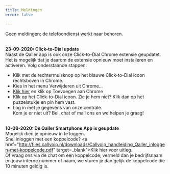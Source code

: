 ```yaml
---
title: Meldingen
error: false

---
```

Geen meldingen; de telefoondienst werkt naar behoren.<br><br> 

<b>23-09-2020: Click-to-Dial update </b><br>
Naast de Qaller app is ook onze Click-to-Dial Chrome extensie geupdatet. Het is mogelijk dat je daarom de extensie opnieuw moet installeren en activeren. Volg onderstaande stappen: <br>
* Klik met de rechtermuisknop op het blauwe Click-to-Dial icoon rechtsboven in Chrome.<br>
* Kies in het menu Verwijderen uit Chrome...<br>
* <a href="https://chrome.google.com/webstore/detail/simmpl-click-to-dial/hnjepanannlajhppemgdmcjjpimlhkgm?hl=nl" target="_blank">Klik hier</a> en klik op Toevoegen aan Chrome
* Klik op het Click-to-Dial icoon. Zie je hem niet? Klik dan  op het puzzelstukje en pin hem vast.<br>
* Log in met je gegevens van onze centrale.<br>
Kom je er niet uit? Bel, chat of mail ons en we helpen je graag!<br><br>

<b>10-08-2020: De Qaller Smartphone App is geupdate</b><br>
Mogelijk dien je opnieuw in te loggen.<br>
Snel inloggen met een koppelcode? <a href="http://files.callvoip.nl/downloads/Callvoip_handleiding_Qaller_inloggen-met-koppelcode.pdf" target=_blank">Klik hier voor uitleg</a>.<br>
Of vraag ons via de chat om een koppelcode, vermeld dan je bedrijfsnaam en jouw interne nummer of naam, we sturen je dan gelijk de koppelcode die 10 minuten geldig is.
